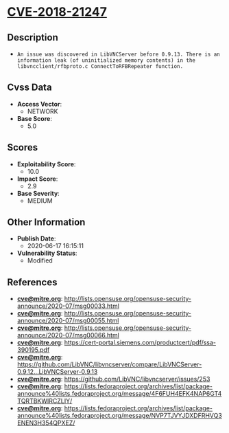 
# [CVE-2018-21247](http://lists.opensuse.org/opensuse-security-announce/2020-07/msg00033.html)

## Description

- `An issue was discovered in LibVNCServer before 0.9.13. There is an information leak (of uninitialized memory contents) in the libvncclient/rfbproto.c ConnectToRFBRepeater function.`

## Cvss Data

- **Access Vector**:
  - NETWORK
- **Base Score**:
  - 5.0

## Scores

- **Exploitability Score**:
  - 10.0
- **Impact Score**:
  - 2.9
- **Base Severity**:
  - MEDIUM

## Other Information

- **Publish Date**:
  - 2020-06-17 16:15:11
- **Vulnerability Status**:
  - Modified

## References

- **cve@mitre.org**: http://lists.opensuse.org/opensuse-security-announce/2020-07/msg00033.html
- **cve@mitre.org**: http://lists.opensuse.org/opensuse-security-announce/2020-07/msg00055.html
- **cve@mitre.org**: http://lists.opensuse.org/opensuse-security-announce/2020-07/msg00066.html
- **cve@mitre.org**: https://cert-portal.siemens.com/productcert/pdf/ssa-390195.pdf
- **cve@mitre.org**: https://github.com/LibVNC/libvncserver/compare/LibVNCServer-0.9.12...LibVNCServer-0.9.13
- **cve@mitre.org**: https://github.com/LibVNC/libvncserver/issues/253
- **cve@mitre.org**: https://lists.fedoraproject.org/archives/list/package-announce%40lists.fedoraproject.org/message/4F6FUH4EFK4NAP6GT4TQRTBKWIRCZLIY/
- **cve@mitre.org**: https://lists.fedoraproject.org/archives/list/package-announce%40lists.fedoraproject.org/message/NVP7TJVYJDXDFRHVQ3ENEN3H354QPXEZ/
